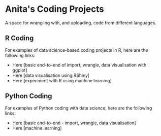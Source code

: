 # Anita's Coding Projects
A space for wrangling with, and uploading, code from different languages.

## R Coding
For examples of data science-based coding projects in R, here are the following links:
* Here [basic end-to-end of import, wrangle, data visualisation with ggplot]
* Here [data visualisation using RShiny]
* Here [experiment with R using machine learning]

## Python Coding
For examples of Python coding with data science, here are the following links:
* Here [basic end-to-end - import, wrangle, data visualisation]
* Here [machine learning]
